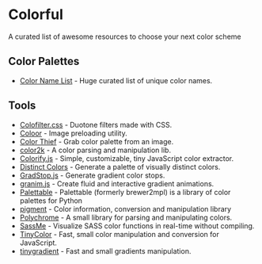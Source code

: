 # Colorful

A curated list of awesome resources to choose your next color scheme

## Color Palettes

- [Color Name List](https://github.com/meodai/color-names) - Huge curated list of unique color names.

## Tools

- [Colofilter.css](https://github.com/LukyVj/colofilter.css) - Duotone filters made with CSS.
- [Coloor](https://github.com/krasimir/coloor) - Image preloading utility.
- [Color Thief](https://github.com/lokesh/color-thief) - Grab color palette from an image.
- [color2k](https://github.com/ricokahler/color2k) - A color parsing and manipulation lib.
- [Colorify.js](https://github.com/LukyVj/Colorify.js) - Simple, customizable, tiny JavaScript color extractor.
- [Distinct Colors](https://github.com/internalfx/distinct-colors) - Generate a palette of visually distinct colors.
- [GradStop.js](https://github.com/Siddharth11/gradStop.js) - Generate gradient color stops.
- [granim.js](https://github.com/sarcadass/granim.js) - Create fluid and interactive gradient animations.
- [Palettable](https://github.com/jiffyclub/palettable) - Palettable (formerly brewer2mpl) is a library of color palettes for Python
- [pigment](https://github.com/satya164/pigment) - Color information, conversion and manipulation library
- [Polychrome](https://github.com/cdonohue/polychrome) - A small library for parsing and manipulating colors.
- [SassMe](https://github.com/jimniels/sassme) - Visualize SASS color functions in real-time without compiling.
- [TinyColor](https://github.com/bgrins/TinyColor) - Fast, small color manipulation and conversion for JavaScript.
- [tinygradient](https://github.com/mistic100/tinygradient) - Fast and small gradients manipulation.
